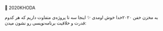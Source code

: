 🚀 2020KHODA

به مخزن خفن ۲۰۲۰خدا خوش اومدی ✨
اینجا سه تا پروژه‌ی متفاوت داریم که هر کدوم قدرت و خلاقیت برنامه‌نویسی رو نشون میدن:
